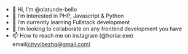 - 👋 Hi, I’m @olatunde-bello
- 👀 I’m interested in PHP, Javascript & Python
- 🌱 I’m currently learning Fullstack development
- 💞️ I’m looking to collaborate on any frontend development you have
- 📫 How to reach me on instagram (@horlar.exe) email(cityvibezhq@gmail.com)

<!---
olatunde-bello/olatunde-bello is a ✨ special ✨ repository because its `README.md` (this file) appears on your GitHub profile.
You can click the Preview link to take a look at your changes.
--->
